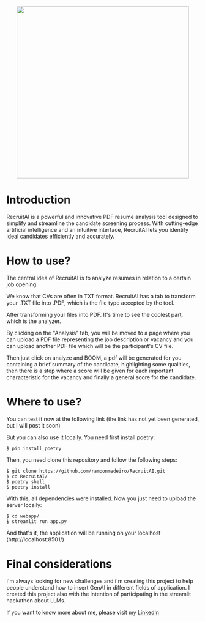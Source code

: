 <div align="center">
  <img src="https://github.com/ramoonmedeiro/RecruitAI/assets/102380417/ca30c3f7-d7de-412a-9e2d-534fbc31b3b9" width="450px" />
</div>


# Introduction

RecruitAI is a powerful and innovative PDF resume analysis tool designed to simplify and streamline the candidate screening process. With cutting-edge artificial intelligence and an intuitive interface, RecruitAI lets you identify ideal candidates efficiently and accurately.

# How to use?

The central idea of ​​RecruitAI is to analyze resumes in relation to a certain job opening.

We know that CVs are often in TXT format. RecruitAI has a tab to transform your .TXT file into .PDF, which is the file type accepted by the tool.

After transforming your files into PDF. It's time to see the coolest part, which is the analyzer.

By clicking on the "Analysis" tab, you will be moved to a page where you can upload a PDF file representing the job description or vacancy and you can upload another PDF file which will be the participant's CV file.

Then just click on analyze and BOOM, a pdf will be generated for you containing a brief summary of the candidate, highlighting some qualities, then there is a step where a score will be given for each important characteristic for the vacancy and finally a general score for the candidate.

# Where to use?

You can test it now at the following link (the link has not yet been generated, but I will post it soon)

But you can also use it locally. You need first install poetry:
```
$ pip install poetry
```
Then, you need clone this repository and follow the following steps:

```
$ git clone https://github.com/ramoonmedeiro/RecruitAI.git
$ cd RecruitAI/
$ poetry shell
$ poetry install
```

With this, all dependencies were installed. Now you just need to upload the server locally:

```
$ cd webapp/
$ streamlit run app.py
```

And that's it, the application will be running on your localhost (http://localhost:8501/)

# Final considerations

I'm always looking for new challenges and i'm creating this project to help people understand how to insert GenAI in different fields of application. I created this project also with the intention of participating in the streamlit hackathon about LLMs.

If you want to know more about me, please visit my <a href="https://www.linkedin.com/in/ramon-medeiro-767722246/">LinkedIn</a>

